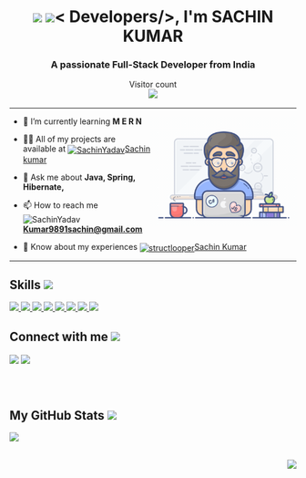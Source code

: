 <h1 align="center"><img src='https://raw.githubusercontent.com/ShahriarShafin/ShahriarShafin/main/Assets/handshake.gif' width="100px"> <img src="https://github.com/vimalverma558/vimalverma558/blob/v2/img/hello.gif" width="20%">< Developers/>, I'm SACHIN KUMAR</h1>

<h3 align="center">A passionate Full-Stack Developer from India</h3>

<p align='center'>

  
  <p align="center"> 
  Visitor count<br>
  <img src="https://profile-counter.glitch.me/Sachin-Yadav705/count.svg" />
</p>

</p>

----

- 🌱 I’m currently learning **M E R N**   <img align="right" style="width:16rem; height:auto" src="https://raw.githubusercontent.com/Elanza-48/Elanza-48/41a4790484e268102dfdab2b7c59d440d3ffafab/resources/img/geek.gif"/>

- 👨‍💻 All of my projects are available at <a href="https://github.com/Sachin-Yadav705?tab=repositories" target="blank">
  <img align="center" src="https://github.githubassets.com/images/modules/logos_page/Octocat.png" alt="SachinYadav" height="40" width="50"/>Sachin kumar</a>

- 💬 Ask me about **Java, Spring, Hibernate,**

- 📫 How to reach me <img align="center" src="https://www.logo.wine/a/logo/Gmail/Gmail-Logo.wine.svg" alt="SachinYadav" height="40" width="40" />**Kumar9891sachin@gmail.com**

- 📄 Know about my experiences <a href="https://www.linkedin.com/in/sachin-kumar-1638b9231/" target="blank"><img align="center" src="https://elionetwork.com/wp-content/uploads/2019/01/linkedin-color-icon-linkedin-linked-in-png-and-vector-linkedin-png-640_640.png" alt="structlooper" height="40" width="40" />Sachin Kumar</a>

----


<h2> Skills <img src = "https://media2.giphy.com/media/QssGEmpkyEOhBCb7e1/giphy.gif?cid=ecf05e47a0n3gi1bfqntqmob8g9aid1oyj2wr3ds3mg700bl&rid=giphy.gif" width = 32px> </h2>
<a href= https://github.com/Sachin-Yadav705?tab=repositories&q=&type=&language=java&sort= > <img width ='32px' src ='https://raw.githubusercontent.com/rahulbanerjee26/githubAboutMeGenerator/main/icons/java.svg'> </a>
<a href= https://github.com/Sachin-Yadav705?tab=repositories&q=&type=&language=spring&sort= > <img width ='32px' src ='https://raw.githubusercontent.com/rahulbanerjee26/githubAboutMeGenerator/main/icons/spring.svg'> </a>
<a href= https://github.com/Sachin-Yadav705?tab=repositories&q=&type=&language=html&sort= > <img width ='32px' src ='https://raw.githubusercontent.com/rahulbanerjee26/githubAboutMeGenerator/main/icons/html.svg'> </a>
<a href= https://github.com/Sachin-Yadav705?tab=repositories&q=&type=&language=css&sort= > <img width ='32px' src ='https://raw.githubusercontent.com/rahulbanerjee26/githubAboutMeGenerator/main/icons/css.svg'> </a>
<a href= https://github.com/Sachin-Yadav705?tab=repositories&q=&type=&language=javascript&sort= > <img width ='32px' src ='https://raw.githubusercontent.com/rahulbanerjee26/githubAboutMeGenerator/main/icons/javascript.svg'> </a>
<a href= https://github.com/Sachin-Yadav705?tab=repositories&q=&type=&language=reactjs&sort= > <img width ='32px' src ='https://raw.githubusercontent.com/rahulbanerjee26/githubAboutMeGenerator/main/icons/reactjs.svg'> </a>
<a href= https://github.com/Sachin-Yadav705?tab=repositories&q=&type=&language=mysql&sort= > <img width ='32px' src ='https://raw.githubusercontent.com/rahulbanerjee26/githubAboutMeGenerator/main/icons/mysql.svg'> </a>
<a href= https://github.com/Sachin-Yadav705?tab=repositories&q=&type=&language=postgresql&sort= > <img width ='32px' src ='https://raw.githubusercontent.com/rahulbanerjee26/githubAboutMeGenerator/main/icons/postgresql.svg'> </a>


<h2> Connect with me <img src='https://raw.githubusercontent.com/ShahriarShafin/ShahriarShafin/main/Assets/handshake.gif' width="100px"> </h2>
<a href = 'https://www.linkedin.com/in/Sachin kumar'> <img width = '32px' align= 'center' src="https://raw.githubusercontent.com/rahulbanerjee26/githubAboutMeGenerator/main/icons/linked-in-alt.svg"/></a> 
<a href = 'https://www.github.com/Sachin-Yadav705'> <img width = '32px' align= 'center' src="https://raw.githubusercontent.com/rahulbanerjee26/githubAboutMeGenerator/main/icons/github.svg"/></a> 


<br><br>


<h2> My GitHub Stats <img src='https://media1.giphy.com/media/du3J3cXyzhj75IOgvA/giphy.gif?cid=ecf05e47x2g034i9pzwtzzsd3xgg2w9nr94t4tflbbgo3008&rid=giphy.gif' width='32px'> </h2>

<a href="https://github.com/anuraghazra/github-readme-stats">
<img align="left" src="https://github-readme-stats.vercel.app/api?username=Sachin-Yadav705&count_private=true&show_icons=true&theme=default" />
</a>
<br><br>
<p align="right">

 <img src="https://media.giphy.com/media/jpVnC65DmYeyRL4LHS/giphy.gif" width="20%">
</p>
